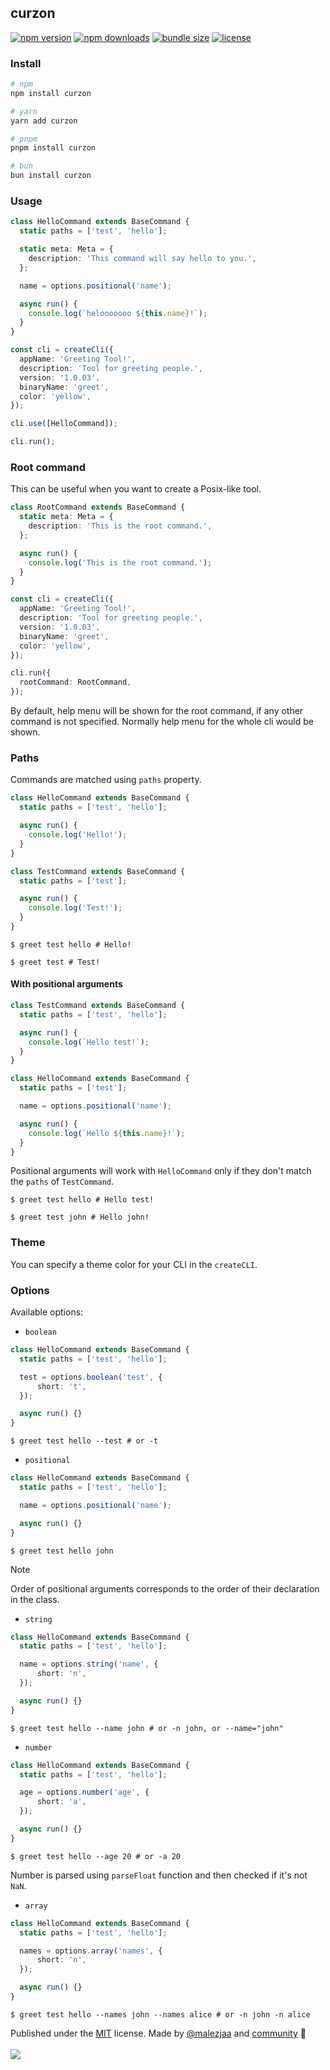 ## curzon

[![npm version](https://img.shields.io/npm/v/curzon?color=yellow)](https://npmjs.com/package/curzon)
[![npm downloads](https://img.shields.io/npm/dm/curzon?color=yellow)](https://npmjs.com/package/curzon)
[![bundle size](https://img.shields.io/bundlephobia/minzip/curzon?color=yellow)](https://bundlephobia.com/package/curzon)
[![license](https://img.shields.io/github/license/briojs/curzon?color=yellow)](https://github.com/briojs/curzon/blob/main/LICENSE)

### Install

```sh
# npm
npm install curzon

# yarn
yarn add curzon

# pnpm
pnpm install curzon

# bun
bun install curzon
```

### Usage

```ts
class HelloCommand extends BaseCommand {
  static paths = ['test', 'hello'];

  static meta: Meta = {
    description: 'This command will say hello to you.',
  };

  name = options.positional('name');

  async run() {
    console.log(`helooooooo ${this.name}!`);
  }
}

const cli = createCli({
  appName: 'Greeting Tool!',
  description: 'Tool for greeting people.',
  version: '1.0.03',
  binaryName: 'greet',
  color: 'yellow',
});

cli.use([HelloCommand]);

cli.run();
```

### Root command
This can be useful when you want to create a Posix-like tool.

```ts
class RootCommand extends BaseCommand {
  static meta: Meta = {
    description: 'This is the root command.',
  };

  async run() {
    console.log('This is the root command.');
  }
}

const cli = createCli({
  appName: 'Greeting Tool!',
  description: 'Tool for greeting people.',
  version: '1.0.03',
  binaryName: 'greet',
  color: 'yellow',
});

cli.run({
  rootCommand: RootCommand,
});
```

By default, help menu will be shown for the root command, if any other command is not specified. 
Normally help menu for the whole cli would be shown.

### Paths

Commands are matched using `paths` property. 

```ts
class HelloCommand extends BaseCommand {
  static paths = ['test', 'hello'];

  async run() {
    console.log('Hello!');
  }
}

class TestCommand extends BaseCommand {
  static paths = ['test'];

  async run() {
    console.log('Test!');
  }
}
```

```shell
$ greet test hello # Hello!
```

```shell
$ greet test # Test!
```

#### With positional arguments

```ts
class TestCommand extends BaseCommand {
  static paths = ['test', 'hello'];

  async run() {
    console.log(`Hello test!`);
  }
}
```

```ts
class HelloCommand extends BaseCommand {
  static paths = ['test'];

  name = options.positional('name');

  async run() {
    console.log(`Hello ${this.name}!`);
  }
}
```

Positional arguments will work with `HelloCommand` only if they don't match the `paths` of `TestCommand`.

```shell
$ greet test hello # Hello test!
```

```shell
$ greet test john # Hello john!
```

### Theme

You can specify a theme color for your CLI in the `createCLI`. 

### Options

Available options:
- `boolean`
```ts
class HelloCommand extends BaseCommand {
  static paths = ['test', 'hello'];

  test = options.boolean('test', {
      short: 't',
  });

  async run() {}
}
```

```shell
$ greet test hello --test # or -t
```

- `positional`
```ts
class HelloCommand extends BaseCommand {
  static paths = ['test', 'hello'];

  name = options.positional('name');

  async run() {}
}
```

```shell
$ greet test hello john
```

> [!NOTE]
> Order of positional arguments corresponds to the order of their declaration in the class.

- `string`
```ts
class HelloCommand extends BaseCommand {
  static paths = ['test', 'hello'];

  name = options.string('name', {
      short: 'n',
  });

  async run() {}
}
```

```shell
$ greet test hello --name john # or -n john, or --name="john"
```

- `number`
```ts
class HelloCommand extends BaseCommand {
  static paths = ['test', 'hello'];

  age = options.number('age', {
      short: 'a',
  });

  async run() {}
}
```

```shell
$ greet test hello --age 20 # or -a 20
```

Number is parsed using `parseFloat` function and then checked if it's not `NaN`.

- `array`
```ts
class HelloCommand extends BaseCommand {
  static paths = ['test', 'hello'];

  names = options.array('names', {
      short: 'n',
  });

  async run() {}
}
```

```shell
$ greet test hello --names john --names alice # or -n john -n alice
```

Published under the [MIT](https://github.com/briojs/curzon/blob/main/LICENSE) license.
Made by [@malezjaa](https://github.com/briojs)
and [community](https://github.com/briojs/curzon/graphs/contributors) 💛
<br><br>
<a href="https://github.com/briojs/curzon/graphs/contributors">
<img src="https://contrib.rocks/image?repo=briojs/curzon" />
</a>

